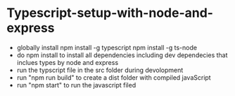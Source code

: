 # Typescript-setup-with-node-and-express

* globally install 
   npm install -g typescript
   npm install -g ts-node
* do npm install to install all dependencies including dev dependecies that inclues types by node and express
* run the typscript file in the src folder during devolopment
* run "npm run build" to create a dist folder with compiled javaScript
* run "npm start" to run the javascript filed


